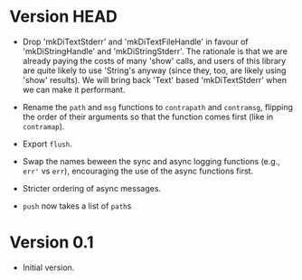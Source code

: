 # Version HEAD

* Drop 'mkDiTextStderr' and 'mkDiTextFileHandle' in favour of 'mkDiStringHandle'
  and 'mkDiStringStderr'. The rationale is that we are already paying the costs
  of many 'show' calls, and users of this library are quite likely to use
  'String's anyway (since they, too, are likely using 'show' results). We will
  bring back 'Text' based 'mkDiTextStderr' when we can make it performant.

* Rename the `path` and `msg` functions to `contrapath` and `contramsg`,
  flipping the order of their arguments so that the function comes first (like
  in `contramap`).

* Export `flush`.

* Swap the names beween the sync and async logging functions (e.g., `err'` vs
  `err`), encouraging the use of the async functions first.

* Stricter ordering of async messages.

* `push` now takes a list of `path`s


# Version 0.1

* Initial version.

